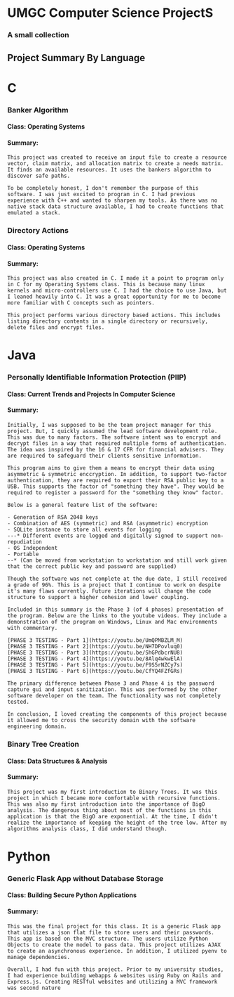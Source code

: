 # UMGC Computer Science ProjectS
### A small collection

## Project Summary By Language
# C
### Banker Algorithm
#### Class: Operating Systems
#### Summary:
    This project was created to receive an input file to create a resource vector, claim matrix, and allocation matrix to create a needs matrix. It finds an available resources. It uses the bankers algorithm to discover safe paths.

    To be completely honest, I don't remember the purpose of this software. I was just excited to program in C. I had previous experience with C++ and wanted to sharpen my tools. As there was no native stack data structure available, I had to create functions that emulated a stack.

### Directory Actions
#### Class: Operating Systems
#### Summary:
    This project was also created in C. I made it a point to program only in C for my Operating Systems class. This is because many linux kernels and micro-controllers use C. I had the choice to use Java, but I leaned heavily into C. It was a great opportunity for me to become more familiar with C concepts such as pointers.

    This project performs various directory based actions. This includes listing directory contents in a single directory or recursively, delete files and encrypt files.

# Java
### Personally Identifiable Information Protection (PIIP)
#### Class: Current Trends and Projects In Computer Science
#### Summary:
    Initially, I was supposed to be the team project manager for this project. But, I quickly assumed the lead software development role. This was due to many factors. The software intent was to encrypt and decrypt files in a way that required multiple forms of authentication. The idea was inspired by the 16 & 17 CFR for financial advisers. They are required to safeguard their clients sensitive information.

    This program aims to give them a means to encrypt their data using asymmetric & symmetric enccryption. In addition, to support two-factor authentication, they are required to export their RSA public key to a USB. This supports the factor of "something they have". They would be required to register a password for the "something they know" factor.

    Below is a general feature list of the software:

    - Generation of RSA 2048 keys
    - Combination of AES (symmetric) and RSA (asymmetric) encryption
    - SQLite instance to store all events for logging
    ---* Different events are logged and digitally signed to support non-repudiation
    - OS Independent
    - Portable
    --* (Can be moved from workstation to workstation and still work given that the correct public key and password are supplied)

    Though the software was not complete at the due date, I still received a grade of 96%. This is a project that I continue to work on despite it's many flaws currently. Future iterations will change the code structure to support a higher cohesion and lower coupling. 
    
    Included in this summary is the Phase 3 (of 4 phases) presentation of the program. Below are the links to the youtube videos. They include a demonstration of the program on Windows, Linux and Mac environments with commentary.

    [PHASE 3 TESTING - Part 1](https://youtu.be/UmQPMBZLM_M)
    [PHASE 3 TESTING - Part 2](https://youtu.be/NH7DPovluq0)
    [PHASE 3 TESTING - Part 3](https://youtu.be/ShGPdbcrNU8)
    [PHASE 3 TESTING - Part 4](https://youtu.be/8Alq4wkwElA)
    [PHASE 3 TESTING - Part 5](https://youtu.be/F9S5rNZCy7s)
    [PHASE 3 TESTING - Part 6](https://youtu.be/CfYQ4FZfGRs)
    
    The primary difference between Phase 3 and Phase 4 is the password capture gui and input sanitization. This was performed by the other software developer on the team. The functionality was not completely tested. 

    In conclusion, I loved creating the components of this project because it allowed me to cross the security domain with the software engineering domain.

### Binary Tree Creation
#### Class: Data Structures & Analysis
#### Summary:
    This project was my first introduction to Binary Trees. It was this project in which I became more comfortable with recursive functions. This was also my first introduction into the importance of BigO analysis. The dangerous thing about most of the functions in this application is that the BigO are exponential. At the time, I didn't realize the importance of keeping the height of the tree low. After my algorithms analysis class, I did understand though.

# Python
### Generic Flask App without Database Storage
#### Class: Building Secure Python Applications
#### Summary:
    This was the final project for this class. It is a generic Flask app that utilizes a json flat file to store users and their passwords. This app is based on the MVC structure. The users utilize Python Objects to create the model to pass data. This project utilizes AJAX to create an asynchronous experience. In addition, I utilized pyenv to manage dependencies.

    Overall, I had fun with this project. Prior to my university studies, I had experience building webapps & websites using Ruby on Rails and Express.js. Creating RESTful websites and utilizing a MVC framework was second nature
    